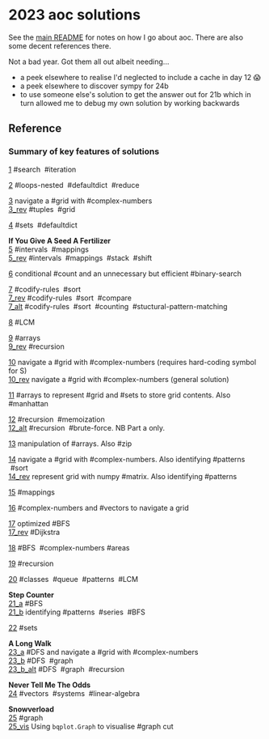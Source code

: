 # 2023 aoc solutions

See the [main README](https://github.com/maread99/aoc) for notes on how I go about aoc. There are also some decent references there.

Not a bad year. Got them all out albeit needing...
- a peek elsewhere to realise I'd neglected to include a cache in day 12 😱
- a peek elsewhere to discover sympy for 24b
- to use someone else's solution to get the answer out for 21b which in turn allowed me to debug my own solution by working backwards

## Reference

### Summary of key features of solutions

[1](./01.py) #search &nbsp;#iteration  

[2](./02.py) #loops-nested &nbsp;#defaultdict  &nbsp;#reduce  

[3](./03.py) navigate a #grid with #complex-numbers  
[3_rev](./03_rev.py) #tuples &nbsp;#grid  

[4](./04.py) #sets &nbsp;#defaultdict  

**If You Give A Seed A Fertilizer**  
[5](./05.py) #intervals &nbsp;#mappings  
[5_rev](./05_rev.py) #intervals &nbsp;#mappings &nbsp;#stack &nbsp;#shift  

[6](./06.py) conditional #count and an unnecessary but efficient #binary-search  

[7](./07.py) #codify-rules &nbsp;#sort  
[7_rev](./07_rev.py) #codify-rules &nbsp;#sort &nbsp;#compare  
[7_alt](./07_alt.py) #codify-rules &nbsp;#sort &nbsp;#counting &nbsp;#stuctural-pattern-matching  

[8](./08.py) #LCM  

[9](./09.py) #arrays  
[9_rev](./09_rev.py) #recursion  

[10](./10.py) navigate a #grid with #complex-numbers  (requires hard-coding symbol for S)  
[10_rev](./10_rev.py) navigate a #grid with #complex-numbers  (general solution)  

[11](./11.py) #arrays to represent #grid and #sets to store grid contents. Also #manhattan  

[12](./12.py) #recursion &nbsp;#memoization  
[12_alt](./12_alt.py) #recursion &nbsp;#brute-force.  NB Part a only.  

[13](./13_rev.py) manipulation of #arrays. Also #zip  

[14](./14.py) navigate a #grid with #complex-numbers. Also identifying #patterns &nbsp;#sort  
[14_rev](./14_rev.py) represent grid with numpy #matrix. Also identifying #patterns  

[15](./15.py) #mappings  

[16](./16.py) #complex-numbers and #vectors to navigate a grid  

[17](./17.py) optimized #BFS  
[17_rev](./17_rev.py) #Dijkstra  

[18](./18.py) #BFS &nbsp;#complex-numbers  #areas

[19](./19.py) #recursion  

[20](./20.py) #classes &nbsp;#queue &nbsp;#patterns &nbsp;#LCM  

**Step Counter**  
[21_a](./21_a.py) #BFS  
[21_b](./21_b.py) identifying #patterns &nbsp;#series &nbsp;#BFS  

[22](./22.py) #sets  

**A Long Walk**  
[23_a](./23_a.py) #DFS and navigate a #grid with #complex-numbers  
[23_b](./23_a.py) #DFS &nbsp;#graph  
[23_b_alt](./23_a.py) #DFS &nbsp;#graph &nbsp;#recursion  

**Never Tell Me The Odds**  
[24](./24.py) #vectors &nbsp;#systems &nbsp;#linear-algebra

**Snowverload**  
[25](./25.py) #graph  
[25_vis](./25.ipynb) Using `bqplot.Graph` to visualise #graph cut  
